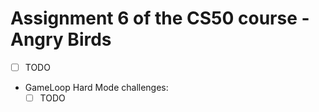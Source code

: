 # Assignment 6 of the CS50 course - Angry Birds
- [ ] TODO<br>

- GameLoop Hard Mode challenges:<br>
    - [ ] TODO<br>
